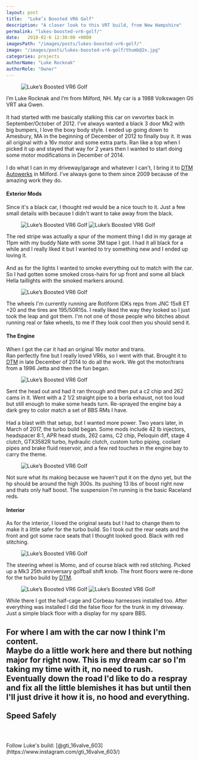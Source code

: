 ```yaml
---
layout: post
title:  "Luke’s Boosted VR6 Golf"
description: "A closer look to this VRT build, from New Hampshire"
permalink: "lukes-boosted-vr6-golf/"
date:   2018-02-6 12:30:00 +0000
imagesPath: "/images/posts/lukes-boosted-vr6-golf/"
image: "/images/posts/lukes-boosted-vr6-golf/thumb@2x.jpg"
categories: projects
authorName: "Luke Rocknak"
authorRole: "Owner"
---
```


<figure>
  <img src="/images/posts/lukes-boosted-vr6-golf/1.jpg" srcset="/images/posts/lukes-boosted-vr6-golf/1.jpg 1x, /images/posts/lukes-boosted-vr6-golf/1@2x.jpg 2x" alt="Luke’s Boosted VR6 Golf">
</figure>

I’m Luke Rocknak and I’m from Milford, NH. My car is a 1988 Volkswagen Gti VRT aka Gwen.
<br/><br/>
It had started with me basically stalking this car on vwvortex back in September/October of 2012. I've always wanted a black 3 door Mk2 with big bumpers, I love the boxy body style. I ended up going down to Amesbury, MA in the beginning of December of 2012 to finally buy it. It was all original with a 16v motor and some extra parts. Ran like a top when I picked it up and stayed that way for 2 years then I wanted to start doing some motor modifications in December of 2014.
<br/><br/>
I do what I can in my driveway/garage and whatever I can't, I bring it to [DTM Autowerks](http://dtmautowerks.com) in Milford. I've always gone to them since 2009 because of the amazing work they do.

#### Exterior Mods

Since it's a black car, I thought red would be a nice touch to it. Just a few small details with because I didn't want to take away from the black.

<figure class="pair">
  <img src="/images/posts/lukes-boosted-vr6-golf/2.jpg" srcset="/images/posts/lukes-boosted-vr6-golf/2.jpg 1x, /images/posts/lukes-boosted-vr6-golf/2@2x.jpg 2x" alt="Luke’s Boosted VR6 Golf">

  <img src="/images/posts/lukes-boosted-vr6-golf/3.jpg" srcset="/images/posts/lukes-boosted-vr6-golf/3.jpg 1x, /images/posts/lukes-boosted-vr6-golf/3@2x.jpg 2x" alt="Luke’s Boosted VR6 Golf">
</figure>

The red stripe was actually a spur of the moment thing I did in my garage at 11pm with my buddy Nate with some 3M tape I got. I had it all black for a while and I really liked it but I wanted to try something new and I ended up loving it.
<br/><br/>
And as for the lights I wanted to smoke everything out to match with the car. So I had gotten some smoked cross-hairs for up front and some all black Hella taillights with the smoked markers around.

<figure>
  <img src="/images/posts/lukes-boosted-vr6-golf/4.jpg" srcset="/images/posts/lukes-boosted-vr6-golf/4.jpg 1x, /images/posts/lukes-boosted-vr6-golf/4@2x.jpg 2x" alt="Luke’s Boosted VR6 Golf">
</figure>
The wheels I'm currently running are Rotiform IDKs reps from JNC 15x8 ET +20 and the tires are 195/50R15s. I really liked the way they looked so I just took the leap and got them. I'm not one of those people who bitches about running real or fake wheels, to me if they look cool then you should send it.

#### The Engine
When I got the car it had an original 16v motor and trans.
<br/>
Ran perfectly fine but I really loved VR6s, so I went with that. Brought it to [DTM](http://dtmautowerks.com) in late December of 2014 to do all the work. We got the motor/trans from a 1996 Jetta and then the fun began.

<figure>
  <img src="/images/posts/lukes-boosted-vr6-golf/5.jpg" srcset="/images/posts/lukes-boosted-vr6-golf/5.jpg 1x, /images/posts/lukes-boosted-vr6-golf/5@2x.jpg 2x" alt="Luke’s Boosted VR6 Golf">
</figure>

Sent the head out and had it ran through and then put a c2 chip and 262 cams in it. Went with a 2 1/2 straight pipe to a borla exhaust, not too loud but still enough to make some heads turn. Re-sprayed the engine bay a dark grey to color match a set of BBS RMs I have.
<br/><br/>
Had a blast with that setup, but I wanted more power. Two years later, in March of 2017, the turbo build began. Some mods include 42 lb injectors, headspacer 8:1, APR head studs, 262 cams, C2 chip, Peloquin diff, stage 4 clutch, GTX3582R turbo, hydraulic clutch, custom turbo piping, coolant pipes and brake fluid reservoir, and a few red touches in the engine bay to carry the theme.

<figure>
  <img src="/images/posts/lukes-boosted-vr6-golf/6.jpg" srcset="/images/posts/lukes-boosted-vr6-golf/6.jpg 1x, /images/posts/lukes-boosted-vr6-golf/6@2x.jpg 2x" alt="Luke’s Boosted VR6 Golf">
</figure>

Not sure what its making because we haven't put it on the dyno yet, but the hp should be around the high 300s. Its pushing 13 lbs of boost right now and thats only half boost. The suspension I'm running is the basic Raceland reds.

#### Interior
As for the interior, I loved the original seats but I had to change them to make it a little safer for the turbo build. So I took out the rear seats and the front and got some race seats that I thought looked good. Black with red stitching.

<figure>
  <img src="/images/posts/lukes-boosted-vr6-golf/7.jpg" srcset="/images/posts/lukes-boosted-vr6-golf/7.jpg 1x, /images/posts/lukes-boosted-vr6-golf/7@2x.jpg 2x" alt="Luke’s Boosted VR6 Golf">
</figure>

The steering wheel is Momo, and of course black with red stitching. Picked up a Mk3 25th anniversary golfball shift knob. The front floors were re-done for the turbo build by [DTM](http://dtmautowerks.com).

<figure class="pair">
  <img src="/images/posts/lukes-boosted-vr6-golf/8.jpg" srcset="/images/posts/lukes-boosted-vr6-golf/8.jpg 1x, /images/posts/lukes-boosted-vr6-golf/8@2x.jpg 2x" alt="Luke’s Boosted VR6 Golf">

  <img src="/images/posts/lukes-boosted-vr6-golf/9.jpg" srcset="/images/posts/lukes-boosted-vr6-golf/9.jpg 1x, /images/posts/lukes-boosted-vr6-golf/9@2x.jpg 2x" alt="Luke’s Boosted VR6 Golf">
</figure>

While there I got the half-cage and Corbeau harnesses installed too. After everything was installed I did the false floor for the trunk in my driveway. Just a simple black floor with a display for my spare BBS.

<div class="spacer-120"></div>

For where I am with the car now I think I'm content.
<br/>
Maybe do a little work here and there but nothing major for right now. This is my dream car so I'm taking my time with it, no need to rush. Eventually down the road I'd like to do a respray and fix all the little blemishes it has but until then I'll just drive it how it is, no hood and everything.
<br/><br/>
Speed Safely
<br/><br/>
-
<br/>
Follow Luke's build: [@gti_16valve_603](https://www.instagram.com/gti_16valve_603/)
